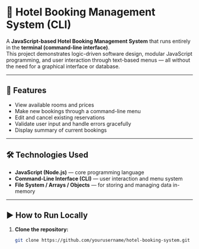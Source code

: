 # 🏨 Hotel Booking Management System (CLI)

A **JavaScript-based Hotel Booking Management System** that runs entirely in the **terminal (command-line interface)**.  
This project demonstrates logic-driven software design, modular JavaScript programming, and user interaction through text-based menus — all without the need for a graphical interface or database.

---

## 🚀 Features
- View available rooms and prices  
- Make new bookings through a command-line menu  
- Edit and cancel existing reservations  
- Validate user input and handle errors gracefully  
- Display summary of current bookings  

---

## 🛠️ Technologies Used
- **JavaScript (Node.js)** — core programming language  
- **Command-Line Interface (CLI)** — user interaction and menu system  
- **File System / Arrays / Objects** — for storing and managing data in-memory  

---

## ▶️ How to Run Locally
1. **Clone the repository:**
   ```bash
   git clone https://github.com/yourusername/hotel-booking-system.git
